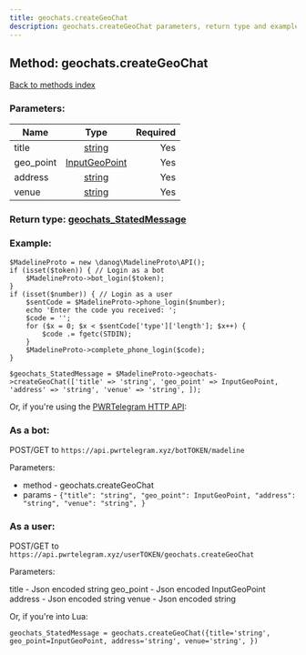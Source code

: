 ```yaml
---
title: geochats.createGeoChat
description: geochats.createGeoChat parameters, return type and example
---
```

## Method: geochats.createGeoChat  
[Back to methods index](index.md)


### Parameters:

| Name     |    Type       | Required |
|----------|:-------------:|---------:|
|title|[string](../types/string.md) | Yes|
|geo\_point|[InputGeoPoint](../types/InputGeoPoint.md) | Yes|
|address|[string](../types/string.md) | Yes|
|venue|[string](../types/string.md) | Yes|


### Return type: [geochats\_StatedMessage](../types/geochats_StatedMessage.md)

### Example:


```
$MadelineProto = new \danog\MadelineProto\API();
if (isset($token)) { // Login as a bot
    $MadelineProto->bot_login($token);
}
if (isset($number)) { // Login as a user
    $sentCode = $MadelineProto->phone_login($number);
    echo 'Enter the code you received: ';
    $code = '';
    for ($x = 0; $x < $sentCode['type']['length']; $x++) {
        $code .= fgetc(STDIN);
    }
    $MadelineProto->complete_phone_login($code);
}

$geochats_StatedMessage = $MadelineProto->geochats->createGeoChat(['title' => 'string', 'geo_point' => InputGeoPoint, 'address' => 'string', 'venue' => 'string', ]);
```

Or, if you're using the [PWRTelegram HTTP API](https://pwrtelegram.xyz):

### As a bot:

POST/GET to `https://api.pwrtelegram.xyz/botTOKEN/madeline`

Parameters:

* method - geochats.createGeoChat
* params - `{"title": "string", "geo_point": InputGeoPoint, "address": "string", "venue": "string", }`



### As a user:

POST/GET to `https://api.pwrtelegram.xyz/userTOKEN/geochats.createGeoChat`

Parameters:

title - Json encoded string
geo_point - Json encoded InputGeoPoint
address - Json encoded string
venue - Json encoded string



Or, if you're into Lua:

```
geochats_StatedMessage = geochats.createGeoChat({title='string', geo_point=InputGeoPoint, address='string', venue='string', })
```

